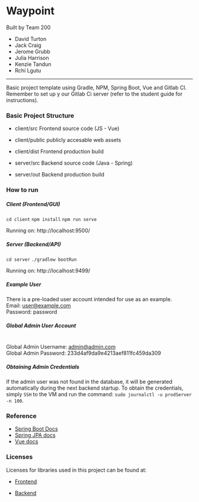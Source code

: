 # Waypoint
Built by Team 200
- David Turton
- Jack Craig
- Jerome Grubb
- Julia Harrison
- Kenzie Tandun
- Rchi Lgutu
-----
Basic project template using Gradle, NPM, Spring Boot, Vue and Gitlab CI. Remember to set up y
our Gitlab Ci server (refer to the student guide for instructions).

### Basic Project Structure
- client/src Frontend source code (JS - Vue)
- client/public publicly accesable web assets
- client/dist Frontend production build

- server/src Backend source code (Java - Spring)
- server/out Backend production build

### How to run
##### Client (Frontend/GUI)
`cd client`
`npm install`
`npm run serve`

Running on: http://localhost:9500/

##### Server (Backend/API)
`cd server`
`./gradlew bootRun`

Running on: http://localhost:9499/

##### Example User
There is a pre-loaded user account intended for use as an example.
<br> Email: user@example.com
<br> Password: password

##### Global Admin User Account
<br> Global Admin Username: admin@admin.com
<br> Global Admin Password: 233d4af9da9e4213aef811fc459da309

##### Obtaining Admin Credentials

If the admin user was not found in the database, it will be generated
automatically during the next backend startup. To obtain the credentials, simply
`SSH` to the VM and run the command: `sudo journalctl -u prodServer -n 100`.

### Reference
- [Spring Boot Docs](https://docs.spring.io/spring-boot/docs/current/reference/htmlsingle/)
- [Spring JPA docs](https://docs.spring.io/spring-data/jpa/docs/current/reference/html/#preface)
- [Vue docs](https://vuejs.org/v2/guide/)

### Licenses

Licenses for libraries used in this project can be found at:

- [Frontend](./client/LICENSES/LICENSE.md)

- [Backend](./server/LICENCES/LICENSES.md)

